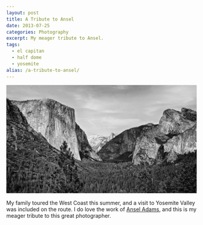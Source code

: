```yaml
---
layout: post
title: A Tribute to Ansel
date: 2013-07-25
categories: Photography
excerpt: My meager tribute to Ansel.
tags:
  - el capitan
  - half dome
  - yosemite
alias: /a-tribute-to-ansel/
---
```


![View of Yosemite Valley from El Portal ](/assets/img/20130725-yosemite-valley.jpg "Photo of Yosemite Valley")


My family toured the West Coast this summer, and a visit to Yosemite Valley was included on the route. I do love the work of [Ansel Adams][ansel], and this is my meager tribute to this great photographer.

[ansel]: http://www.anseladams.com/ "The Ansel Adams Gallery"
